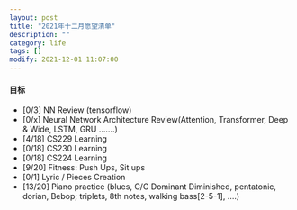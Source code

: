 ```yaml
---
layout: post
title: "2021年十二月愿望清单"
description: ""
category: life
tags: []
modify: 2021-12-01 11:07:00
---
```



#### 目标

+ [0/3] NN Review (tensorflow)
+ [0/x] Neural Network Architecture Review(Attention, Transformer, Deep & Wide, LSTM, GRU .......)
+ [4/18] CS229 Learning
+ [0/18] CS230 Learning
+ [0/18] CS224 Learning
+ [9/20] Fitness: Push Ups, Sit ups
+ [0/1] Lyric / Pieces Creation
+ [13/20] Piano practice (blues, C/G Dominant Diminished, pentatonic, dorian, Bebop; triplets,
 8th
 notes, walking bass[2-5-1], ....)
